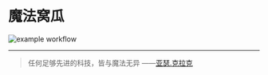 # 魔法窝瓜

![example workflow](https://github.com/stuPETER12138/stuPETER12138.github.io/actions/workflows/deploy.yaml/badge.svg)

---

> 任何足够先进的科技，皆与魔法无异 ——[亚瑟.克拉克](https://baike.baidu.com/item/%E4%BA%9A%E7%91%9F%C2%B7%E6%9F%A5%E7%90%86%E6%96%AF%C2%B7%E5%85%8B%E6%8B%89%E5%85%8B/213457)
